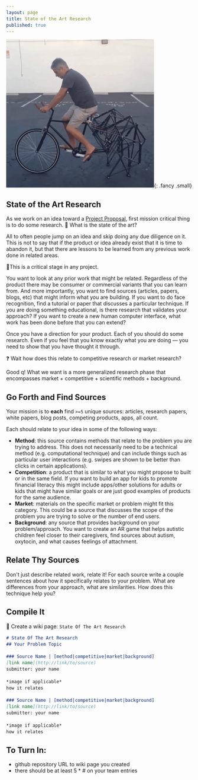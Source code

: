 ```yaml
---
layout: page
title: State of the Art Research
published: true
---
```


![](img/wheel.gif){: .fancy .small}


## State of the Art Research

As we work on an idea toward a [Project Proposal](project-proposal/), first mission critical thing is to do some research. 📝 What is the state of the art?

All to often people jump on an idea and skip doing any due diligence on it.  This is not to say that if the product or idea already exist that it is time to abandon it, but that there are lessons to be learned from any previous work done in related areas.

🔬This is a critical stage in any project. 

You want to look at any prior work that might be related. Regardless of the product there may be consumer or commercial variants that you can learn from.  And more importantly, you want to find sources (articles, papers, blogs, etc) that might inform what you are building.  If you want to do face recognition, find a tutorial or paper that discusses a particular technique.  If you are doing something educational,  is there research that validates your approach?  If you want to create a new human computer interface, what work has been done before that you can extend? 

Once you have a direction for your product.  Each of you should do some research.  Even if you feel that you know exactly what you are doing — you need to show that you have thought it through. 

❓ Wait how does this relate to competitive research or market research? 

Good q! What we want is a more generalized research phase that encompasses market + competitive + scientific methods + background.


## Go Forth and Find Sources

Your mission is to **each** find `>=5` unique sources: articles, research papers, white papers, blog posts, competing products, apps, all count. 

Each should relate to your idea in some of the following ways: 

* **Method**: this source contains methods that relate to the problem you are trying to address. This does not necessarily need to be a technical method (e.g. computational technique) and can include things such as particular user interactions (e.g. swipes are shown to be better than clicks in certain applications). 
* **Competition**:  a product that is similar to what you might propose to built or in the same field. If you want to build an app for kids to promote financial literacy this might include apps/other solutions for adults or kids that might have similar goals or are just good examples of products for the same audience.
* **Market**: materials on the specific market or problem might fit this category. This could be a source that discusses the scope of the problem you are trying to solve or the number of end users.
* **Background**: any source that provides background on your problem/approach.  You want to create an AR game that helps autistic children feel closer to their caregivers, find sources about autism, oxytocin, and what causes feelings of attachment.

## Relate Thy Sources

Don't just describe related work, relate it!  For each source write a couple sentences about how it specifically relates to your problem.  What are differences from your approach, what are similarities. How does this technique help you?  


## Compile It

🚀 Create a wiki page: `State Of The Art Research`


```markdown
# State Of The Art Research
## Your Problem Topic

### Source Name | [method|competitive|market|background]  
[link name](http://link/to/source)
submitter: your name

*image if applicable*
how it relates

### Source Name | [method|competitive|market|background]  
[link name](http://link/to/source)
submitter: your name

*image if applicable*
how it relates

```


## To Turn In:

  * github repository URL to wiki page you created
  * there should be at least 5 * # on your team entries
